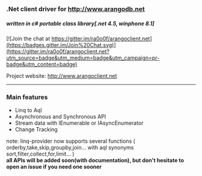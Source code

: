 ### .Net client driver for http://www.arangodb.net
##### written in c# portable class library[.net 4.5, winphone 8.1]

[![Join the chat at https://gitter.im/ra0o0f/arangoclient.net](https://badges.gitter.im/Join%20Chat.svg)](https://gitter.im/ra0o0f/arangoclient.net?utm_source=badge&utm_medium=badge&utm_campaign=pr-badge&utm_content=badge)

Project website: http://www.arangoclient.net

<hr/>

### Main features
* Linq to Aql
* Asynchronous and Synchronous API
* Stream data with IEnumerable or IAsyncEnumerator 
* Change Tracking

note:
linq-provider now supports several functions ( orderby,take,skip,groupby,join... with aql synonyms sort,filter,collect,for,limit... )
<br/><b>all APIs will be added soon(with documentation), but don't hesitate to open an issue if you need one sooner</b>
